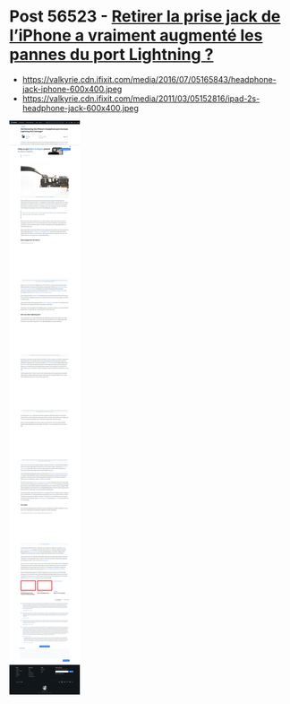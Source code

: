 # Post 56523 - [Retirer la prise jack de l’iPhone a vraiment augmenté les pannes du port Lightning ?](https://www.ifixit.com/News/56523/retirer-la-prise-jack-de-liphone-a-vraiment-augmente-les-pannes-du-port-lightning)

- https://valkyrie.cdn.ifixit.com/media/2016/07/05165843/headphone-jack-iphone-600x400.jpeg
- https://valkyrie.cdn.ifixit.com/media/2011/03/05152816/ipad-2s-headphone-jack-600x400.jpeg

![screencap](screenshots/edfe96fa-e509-4abb-899a-d7652b76afa1.png)
